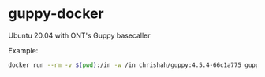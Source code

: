 # guppy-docker
Ubuntu 20.04 with ONT's Guppy basecaller

Example:
```bash
docker run --rm -v $(pwd):/in -w /in chrishah/guppy:4.5.4-66c1a775 guppy_basecaller
```
